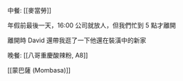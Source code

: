 

中餐: [[麥當勞]]

年假前最後一天，16:00 公司就放人，但我們忙到 5 點才離開

離開時 David 還帶我逛了一下他還在裝潢中的新家

晚餐: [[八哥重慶酸辣粉, A8]]

[[蒙巴薩 (Mombasa)]]

